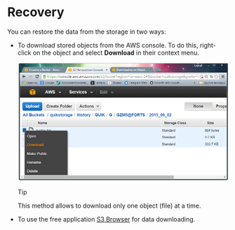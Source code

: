 # Recovery

You can restore the data from the storage in two ways:

- To download stored objects from the AWS console. To do this, right\-click on the object and select **Download** in their context menu.

  ![Aws3 download](../images/Aws3_download.png)

  > [!TIP]
  > This method allows to download only one object (file) at a time.
- To use the free application [S3 Browser](https://s3browser.com/) for data downloading.
